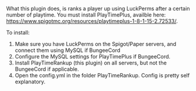 What this plugin does, is ranks a player up using LuckPerms after a certain number of playtime. You must install PlayTimePlus, availble here: https://www.spigotmc.org/resources/playtimeplus-1-8-1-15-2.72533/.

To install:
1. Make sure you have LuckPerms on the Spigot/Paper servers, and connect them using MySQL if BungeeCord
2. Configure the MySQL settings for PlayTimePlus if BungeeCord.
3. Install PlayTimeRankup (this plugin) on all servers, but not the BungeeCord if applicable.
4. Open the config.yml in the folder PlayTimeRankup. Config is pretty self explanatory.
